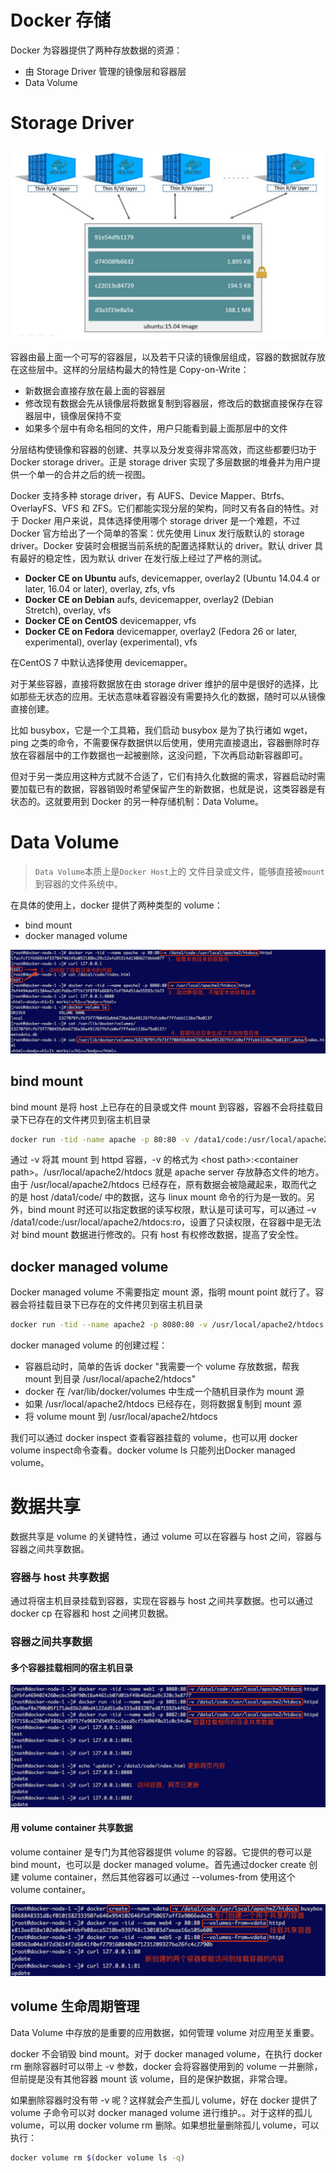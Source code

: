 # Docker 存储

Docker 为容器提供了两种存放数据的资源：

- 由 Storage Driver 管理的镜像层和容器层
- Data Volume





# Storage Driver

![镜像分层结构](./imgs/5/docker_image_layer.png)

容器由最上面一个可写的容器层，以及若干只读的镜像层组成，容器的数据就存放在这些层中。这样的分层结构最大的特性是 Copy-on-Write：

- 新数据会直接存放在最上面的容器层
- 修改现有数据会先从镜像层将数据复制到容器层，修改后的数据直接保存在容器层中，镜像层保持不变
- 如果多个层中有命名相同的文件，用户只能看到最上面那层中的文件

分层结构使镜像和容器的创建、共享以及分发变得非常高效，而这些都要归功于 Docker storage driver。正是 storage driver 实现了多层数据的堆叠并为用户提供一个单一的合并之后的统一视图。

Docker 支持多种 storage driver，有 AUFS、Device Mapper、Btrfs、OverlayFS、VFS 和 ZFS。它们都能实现分层的架构，同时又有各自的特性。对于 Docker 用户来说，具体选择使用哪个 storage driver 是一个难题，不过 Docker 官方给出了一个简单的答案：优先使用 Linux 发行版默认的 storage driver。Docker 安装时会根据当前系统的配置选择默认的 driver。默认 driver 具有最好的稳定性，因为默认 driver 在发行版上经过了严格的测试。

- **Docker CE on Ubuntu** aufs, devicemapper, overlay2 (Ubuntu 14.04.4 or later, 16.04 or later), overlay, zfs, vfs
- **Docker CE on Debian** aufs, devicemapper, overlay2 (Debian Stretch), overlay, vfs
- **Docker CE on CentOS** devicemapper, vfs
- **Docker CE on Fedora** devicemapper, overlay2 (Fedora 26 or later, experimental), overlay (experimental), vfs

在CentOS 7 中默认选择使用 devicemapper。

对于某些容器，直接将数据放在由 storage driver 维护的层中是很好的选择，比如那些无状态的应用。无状态意味着容器没有需要持久化的数据，随时可以从镜像直接创建。

比如 busybox，它是一个工具箱，我们启动 busybox 是为了执行诸如 wget，ping 之类的命令，不需要保存数据供以后使用，使用完直接退出，容器删除时存放在容器层中的工作数据也一起被删除，这没问题，下次再启动新容器即可。

但对于另一类应用这种方式就不合适了，它们有持久化数据的需求，容器启动时需要加载已有的数据，容器销毁时希望保留产生的新数据，也就是说，这类容器是有状态的。这就要用到 Docker 的另一种存储机制：Data Volume。



# Data Volume

> `Data Volume`本质上是`Docker Host`上的 文件目录或文件，能够直接被`mount`到容器的文件系统中。

在具体的使用上，docker 提供了两种类型的 volume：

- bind mount
- docker managed volume

![容器volume](./imgs/5/docker_volume.png)

## bind mount

bind mount 是将 host 上已存在的目录或文件 mount 到容器，容器不会将挂载目录下已存在的文件拷贝到宿主机目录

```bash
docker run -tid -name apache -p 80:80 -v /data1/code:/usr/local/apache2/htdocs httpd
```

通过 -v 将其 mount 到 httpd 容器，-v 的格式为 \<host path\>:\<container path\>。/usr/local/apache2/htdocs 就是 apache server 存放静态文件的地方。由于 /usr/local/apache2/htdocs 已经存在，原有数据会被隐藏起来，取而代之的是 host /data1/code/ 中的数据，这与 linux mount 命令的行为是一致的。另外，bind mount 时还可以指定数据的读写权限，默认是可读可写，可以通过 –v /data1/code:/usr/local/apache2/htdocs:ro，设置了只读权限，在容器中是无法对 bind mount 数据进行修改的。只有 host 有权修改数据，提高了安全性。

## docker managed volume

Docker managed volume 不需要指定 mount 源，指明 mount point 就行了。容器会将挂载目录下已存在的文件拷贝到宿主机目录

```bash
docker run -tid --name apache2 -p 8080:80 -v /usr/local/apache2/htdocs httpd
```

docker managed volume 的创建过程：

- 容器启动时，简单的告诉 docker "我需要一个 volume 存放数据，帮我 mount 到目录 /usr/local/apache2/htdocs"
- docker 在 /var/lib/docker/volumes 中生成一个随机目录作为 mount 源
- 如果 /usr/local/apache2/htdocs 已经存在，则将数据复制到 mount 源
- 将 volume mount 到 /usr/local/apache2/htdocs

我们可以通过 docker inspect 查看容器挂载的 volume，也可以用 docker volume inspect命令查看。docker volume ls 只能列出Docker managed volume。



# 数据共享

数据共享是 volume 的关键特性，通过 volume 可以在容器与 host 之间，容器与容器之间共享数据。

### 容器与 host 共享数据

通过将宿主机目录挂载到容器，实现在容器与 host 之间共享数据。也可以通过 docker cp 在容器和 host 之间拷贝数据。

### 容器之间共享数据

#### 多个容器挂载相同的宿主机目录

![容器volume共享](./imgs/5/docker_volume_share_1.png)

#### 用 volume container 共享数据

volume container 是专门为其他容器提供 volume 的容器。它提供的卷可以是 bind mount，也可以是 docker managed volume。首先通过docker create 创建 volume container，然后其他容器可以通过 --volumes-from 使用这个 volume container。

![容器volume共享](./imgs/5/docker_volume_share_2.png)

## volume 生命周期管理

Data Volume 中存放的是重要的应用数据，如何管理 volume 对应用至关重要。

docker 不会销毁 bind mount。对于 docker managed volume，在执行 docker rm 删除容器时可以带上 -v 参数，docker 会将容器使用到的 volume 一并删除，但前提是没有其他容器 mount 该 volume，目的是保护数据，非常合理。

如果删除容器时没有带 -v 呢？这样就会产生孤儿 volume，好在 docker 提供了 volume 子命令可以对 docker managed volume 进行维护。。对于这样的孤儿 volume，可以用 docker volume rm 删除。如果想批量删除孤儿 volume，可以执行：

```bash
docker volume rm $(docker volume ls -q)
```
